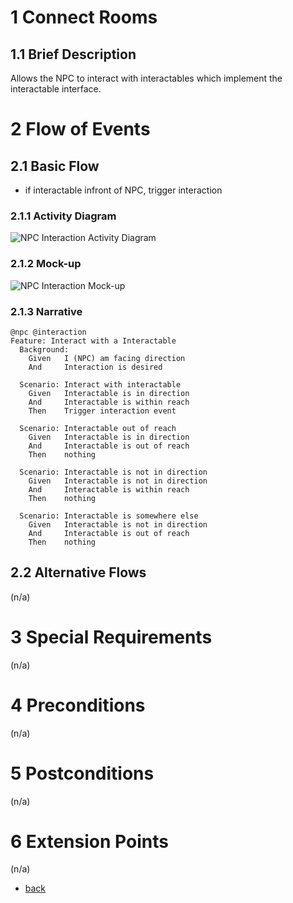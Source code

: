 # 1 Connect Rooms

## 1.1 Brief Description
Allows the NPC to interact with interactables which implement the interactable interface.

# 2 Flow of Events
## 2.1 Basic Flow
- if interactable infront of NPC, trigger interaction

### 2.1.1 Activity Diagram
![NPC Interaction Activity Diagram](https://albgei.github.io/gamedevs/UCs/UC4%20Activity%20Diagram.png)

### 2.1.2 Mock-up
![NPC Interaction Mock-up](https://albgei.github.io/gamedevs/UCs/UC4%20Mark-up.jpg)

### 2.1.3 Narrative
```gherkin
@npc @interaction
Feature: Interact with a Interactable
  Background:
    Given   I (NPC) am facing direction
    And     Interaction is desired

  Scenario: Interact with interactable
    Given   Interactable is in direction
    And     Interactable is within reach
    Then    Trigger interaction event

  Scenario: Interactable out of reach
    Given   Interactable is in direction
    And     Interactable is out of reach
    Then    nothing

  Scenario: Interactable is not in direction
    Given   Interactable is not in direction
    And     Interactable is within reach
    Then    nothing

  Scenario: Interactable is somewhere else
    Given   Interactable is not in direction
    And     Interactable is out of reach
    Then    nothing
```

## 2.2 Alternative Flows
(n/a)

# 3 Special Requirements
(n/a)

# 4 Preconditions
(n/a)

# 5 Postconditions
(n/a)
 
# 6 Extension Points
(n/a)

- [back](https://albgei.github.io/gamedevs/blog-2021-10-28)




<script src="https://utteranc.es/client.js"
        repo="albgei/gamedevs"
        issue-term="pathname"
        label="commentary_"
        theme="github-dark"
        crossorigin="anonymous"
        async>
